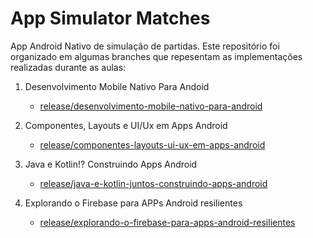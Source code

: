 # App Simulator Matches
App Android Nativo de simulação de partidas. Este repositório foi organizado em algumas branches que repesentam as implementações realizadas durante as aulas:

1. Desenvolvimento Mobile Nativo Para Andoid
    - [release/desenvolvimento-mobile-nativo-para-android](https://github.com/IanDias10/app-simulator-matches/tree/release/desenvolvimento-mobile-nativo-para-android)

2. Componentes, Layouts e UI/Ux em Apps Android
    - [release/componentes-layouts-ui-ux-em-apps-android](https://github.com/IanDias10/app-simulator-matches/tree/release/componentes-layouts-ui-ux-em-apps-android)
    
3. Java e Kotlin!? Construindo Apps Android
    - [release/java-e-kotlin-juntos-construindo-apps-android](https://github.com/IanDias10/app-simulator-matches/tree/release/java-e-kotlin-juntos-construindo-apps-android)

4. Explorando o Firebase para APPs Android resilientes
    - [release/explorando-o-firebase-para-apps-android-resilientes](https://github.com/IanDias10/app-simulator-matches/tree/release/explorando-o-firebase-para-apps-android-resilientes)
